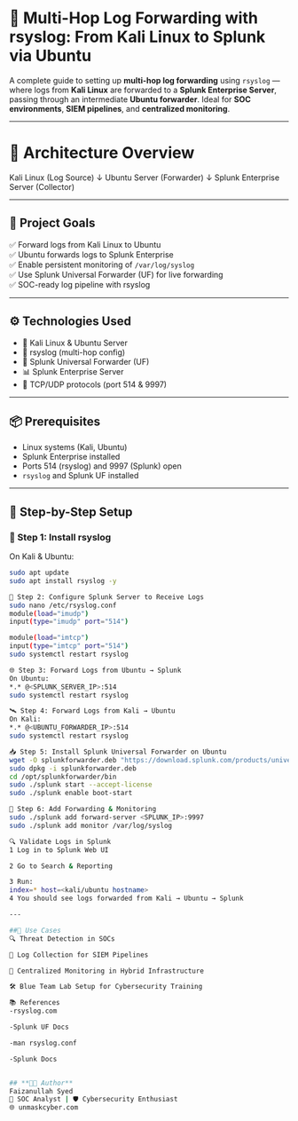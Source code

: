 # 🚀 Multi-Hop Log Forwarding with rsyslog: From Kali Linux to Splunk via Ubuntu

A complete guide to setting up **multi-hop log forwarding** using `rsyslog` — where logs from **Kali Linux** are forwarded to a **Splunk Enterprise Server**, passing through an intermediate **Ubuntu forwarder**. Ideal for **SOC environments**, **SIEM pipelines**, and **centralized monitoring**.

---

# 🧭 Architecture Overview
Kali Linux (Log Source)
↓
Ubuntu Server (Forwarder)
↓
Splunk Enterprise Server (Collector)

---

## 🎯 Project Goals

✅ Forward logs from Kali Linux to Ubuntu  
✅ Ubuntu forwards logs to Splunk Enterprise  
✅ Enable persistent monitoring of `/var/log/syslog`  
✅ Use Splunk Universal Forwarder (UF) for live forwarding  
✅ SOC-ready log pipeline with rsyslog

---

## ⚙️ Technologies Used

- 🐧 Kali Linux & Ubuntu Server
- 🔁 rsyslog (multi-hop config)
- 📡 Splunk Universal Forwarder (UF)
- 📊 Splunk Enterprise Server
- 🔐 TCP/UDP protocols (port 514 & 9997)

---

## 📦 Prerequisites

- Linux systems (Kali, Ubuntu)
- Splunk Enterprise installed
- Ports 514 (rsyslog) and 9997 (Splunk) open
- `rsyslog` and Splunk UF installed

---

## 🚀 Step-by-Step Setup

### 🧱 Step 1: Install rsyslog

On Kali & Ubuntu:
```bash
sudo apt update
sudo apt install rsyslog -y

🔁 Step 2: Configure Splunk Server to Receive Logs
sudo nano /etc/rsyslog.conf
module(load="imudp") 
input(type="imudp" port="514")

module(load="imtcp") 
input(type="imtcp" port="514")
sudo systemctl restart rsyslog

🌐 Step 3: Forward Logs from Ubuntu → Splunk
On Ubuntu:
*.* @<SPLUNK_SERVER_IP>:514
sudo systemctl restart rsyslog

🛰️ Step 4: Forward Logs from Kali → Ubuntu
On Kali:
*.* @<UBUNTU_FORWARDER_IP>:514
sudo systemctl restart rsyslog

📥 Step 5: Install Splunk Universal Forwarder on Ubuntu
wget -O splunkforwarder.deb "https://download.splunk.com/products/universalforwarder/releases/9.2.0/linux/splunkforwarder-9.2.0-xxxxxxx.deb"
sudo dpkg -i splunkforwarder.deb
cd /opt/splunkforwarder/bin
sudo ./splunk start --accept-license
sudo ./splunk enable boot-start

🔗 Step 6: Add Forwarding & Monitoring
sudo ./splunk add forward-server <SPLUNK_IP>:9997
sudo ./splunk add monitor /var/log/syslog

🔍 Validate Logs in Splunk
1 Log in to Splunk Web UI

2 Go to Search & Reporting

3 Run:
index=* host=<kali/ubuntu hostname>
4 You should see logs forwarded from Kali → Ubuntu → Splunk

---

##🔐 Use Cases
🔍 Threat Detection in SOCs

📡 Log Collection for SIEM Pipelines

💾 Centralized Monitoring in Hybrid Infrastructure

🛠️ Blue Team Lab Setup for Cybersecurity Training

📚 References
-rsyslog.com

-Splunk UF Docs

-man rsyslog.conf

-Splunk Docs


## **👨‍💻 Author**
Faizanullah Syed
💼 SOC Analyst | 🛡️ Cybersecurity Enthusiast
🌐 unmaskcyber.com




